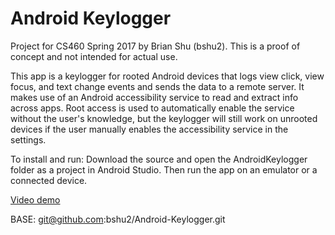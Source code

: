 # Android Keylogger

Project for CS460 Spring 2017 by Brian Shu (bshu2). This is a proof of concept and not intended for actual use.

This app is a keylogger for rooted Android devices that logs view click, view focus, and text change events and sends the data to a remote server. It makes use of an Android accessibility service to read and extract info across apps. Root access is used to automatically enable the service without the user's knowledge, but the keylogger will still work on unrooted devices if the user manually enables the accessibility service in the settings.

To install and run: Download the source and open the AndroidKeylogger folder as a project in Android Studio. Then run the app on an emulator or a connected device.

[Video demo](https://youtu.be/LI7RyYb7qIA)

BASE: git@github.com:bshu2/Android-Keylogger.git
